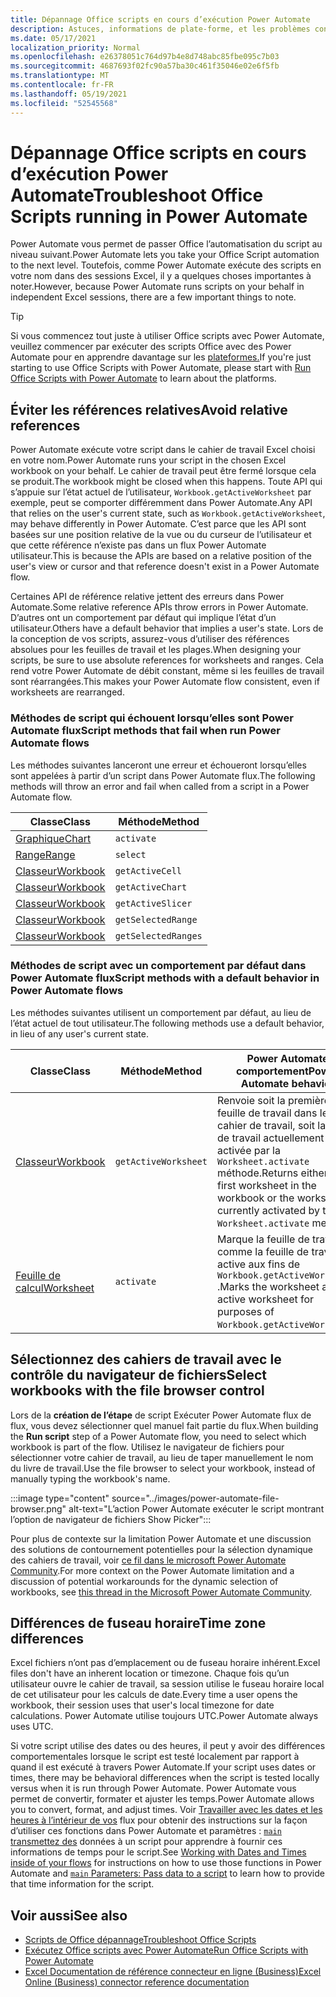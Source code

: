 ```yaml
---
title: Dépannage Office scripts en cours d’exécution Power Automate
description: Astuces, informations de plate-forme, et les problèmes connus avec l’intégration entre Office scripts et Power Automate.
ms.date: 05/17/2021
localization_priority: Normal
ms.openlocfilehash: e26378051c764d97b4e8d748abc85fbe095c7b03
ms.sourcegitcommit: 4687693f02fc90a57ba30c461f35046e02e6f5fb
ms.translationtype: MT
ms.contentlocale: fr-FR
ms.lasthandoff: 05/19/2021
ms.locfileid: "52545568"
---
```

# <a name="troubleshoot-office-scripts-running-in-power-automate"></a><span data-ttu-id="9e90c-103">Dépannage Office scripts en cours d’exécution Power Automate</span><span class="sxs-lookup"><span data-stu-id="9e90c-103">Troubleshoot Office Scripts running in Power Automate</span></span>

<span data-ttu-id="9e90c-104">Power Automate vous permet de passer Office l’automatisation du script au niveau suivant.</span><span class="sxs-lookup"><span data-stu-id="9e90c-104">Power Automate lets you take your Office Script automation to the next level.</span></span> <span data-ttu-id="9e90c-105">Toutefois, comme Power Automate exécute des scripts en votre nom dans des sessions Excel, il y a quelques choses importantes à noter.</span><span class="sxs-lookup"><span data-stu-id="9e90c-105">However, because Power Automate runs scripts on your behalf in independent Excel sessions, there are a few important things to note.</span></span>

> [!TIP]
> <span data-ttu-id="9e90c-106">Si vous commencez tout juste à utiliser Office scripts avec Power Automate, veuillez commencer par exécuter des scripts Office avec des Power Automate pour en apprendre davantage sur les [plateformes.](../develop/power-automate-integration.md)</span><span class="sxs-lookup"><span data-stu-id="9e90c-106">If you're just starting to use Office Scripts with Power Automate, please start with [Run Office Scripts with Power Automate](../develop/power-automate-integration.md) to learn about the platforms.</span></span>

## <a name="avoid-relative-references"></a><span data-ttu-id="9e90c-107">Éviter les références relatives</span><span class="sxs-lookup"><span data-stu-id="9e90c-107">Avoid relative references</span></span>

<span data-ttu-id="9e90c-108">Power Automate exécute votre script dans le cahier de travail Excel choisi en votre nom.</span><span class="sxs-lookup"><span data-stu-id="9e90c-108">Power Automate runs your script in the chosen Excel workbook on your behalf.</span></span> <span data-ttu-id="9e90c-109">Le cahier de travail peut être fermé lorsque cela se produit.</span><span class="sxs-lookup"><span data-stu-id="9e90c-109">The workbook might be closed when this happens.</span></span> <span data-ttu-id="9e90c-110">Toute API qui s’appuie sur l’état actuel de l’utilisateur, `Workbook.getActiveWorksheet` par exemple, peut se comporter différemment dans Power Automate.</span><span class="sxs-lookup"><span data-stu-id="9e90c-110">Any API that relies on the user's current state, such as `Workbook.getActiveWorksheet`, may behave differently in Power Automate.</span></span> <span data-ttu-id="9e90c-111">C’est parce que les API sont basées sur une position relative de la vue ou du curseur de l’utilisateur et que cette référence n’existe pas dans un flux Power Automate utilisateur.</span><span class="sxs-lookup"><span data-stu-id="9e90c-111">This is because the APIs are based on a relative position of the user's view or cursor and that reference doesn't exist in a Power Automate flow.</span></span>

<span data-ttu-id="9e90c-112">Certaines API de référence relative jettent des erreurs dans Power Automate.</span><span class="sxs-lookup"><span data-stu-id="9e90c-112">Some relative reference APIs throw errors in Power Automate.</span></span> <span data-ttu-id="9e90c-113">D’autres ont un comportement par défaut qui implique l’état d’un utilisateur.</span><span class="sxs-lookup"><span data-stu-id="9e90c-113">Others have a default behavior that implies a user's state.</span></span> <span data-ttu-id="9e90c-114">Lors de la conception de vos scripts, assurez-vous d’utiliser des références absolues pour les feuilles de travail et les plages.</span><span class="sxs-lookup"><span data-stu-id="9e90c-114">When designing your scripts, be sure to use absolute references for worksheets and ranges.</span></span> <span data-ttu-id="9e90c-115">Cela rend votre Power Automate de débit constant, même si les feuilles de travail sont réarrangées.</span><span class="sxs-lookup"><span data-stu-id="9e90c-115">This makes your Power Automate flow consistent, even if worksheets are rearranged.</span></span>

### <a name="script-methods-that-fail-when-run-power-automate-flows"></a><span data-ttu-id="9e90c-116">Méthodes de script qui échouent lorsqu’elles sont Power Automate flux</span><span class="sxs-lookup"><span data-stu-id="9e90c-116">Script methods that fail when run Power Automate flows</span></span>

<span data-ttu-id="9e90c-117">Les méthodes suivantes lanceront une erreur et échoueront lorsqu’elles sont appelées à partir d’un script dans Power Automate flux.</span><span class="sxs-lookup"><span data-stu-id="9e90c-117">The following methods will throw an error and fail when called from a script in a Power Automate flow.</span></span>

| <span data-ttu-id="9e90c-118">Classe</span><span class="sxs-lookup"><span data-stu-id="9e90c-118">Class</span></span> | <span data-ttu-id="9e90c-119">Méthode</span><span class="sxs-lookup"><span data-stu-id="9e90c-119">Method</span></span> |
|--|--|
| [<span data-ttu-id="9e90c-120">Graphique</span><span class="sxs-lookup"><span data-stu-id="9e90c-120">Chart</span></span>](/javascript/api/office-scripts/excelscript/excelscript.chart) | `activate` |
| [<span data-ttu-id="9e90c-121">Range</span><span class="sxs-lookup"><span data-stu-id="9e90c-121">Range</span></span>](/javascript/api/office-scripts/excelscript/excelscript.range) | `select` |
| [<span data-ttu-id="9e90c-122">Classeur</span><span class="sxs-lookup"><span data-stu-id="9e90c-122">Workbook</span></span>](/javascript/api/office-scripts/excelscript/excelscript.workbook) | `getActiveCell` |
| [<span data-ttu-id="9e90c-123">Classeur</span><span class="sxs-lookup"><span data-stu-id="9e90c-123">Workbook</span></span>](/javascript/api/office-scripts/excelscript/excelscript.workbook) | `getActiveChart` |
| [<span data-ttu-id="9e90c-124">Classeur</span><span class="sxs-lookup"><span data-stu-id="9e90c-124">Workbook</span></span>](/javascript/api/office-scripts/excelscript/excelscript.workbook) | `getActiveSlicer` |
| [<span data-ttu-id="9e90c-125">Classeur</span><span class="sxs-lookup"><span data-stu-id="9e90c-125">Workbook</span></span>](/javascript/api/office-scripts/excelscript/excelscript.workbook) | `getSelectedRange` |
| [<span data-ttu-id="9e90c-126">Classeur</span><span class="sxs-lookup"><span data-stu-id="9e90c-126">Workbook</span></span>](/javascript/api/office-scripts/excelscript/excelscript.workbook) | `getSelectedRanges` |

### <a name="script-methods-with-a-default-behavior-in-power-automate-flows"></a><span data-ttu-id="9e90c-127">Méthodes de script avec un comportement par défaut dans Power Automate flux</span><span class="sxs-lookup"><span data-stu-id="9e90c-127">Script methods with a default behavior in Power Automate flows</span></span>

<span data-ttu-id="9e90c-128">Les méthodes suivantes utilisent un comportement par défaut, au lieu de l’état actuel de tout utilisateur.</span><span class="sxs-lookup"><span data-stu-id="9e90c-128">The following methods use a default behavior, in lieu of any user's current state.</span></span>

| <span data-ttu-id="9e90c-129">Classe</span><span class="sxs-lookup"><span data-stu-id="9e90c-129">Class</span></span> | <span data-ttu-id="9e90c-130">Méthode</span><span class="sxs-lookup"><span data-stu-id="9e90c-130">Method</span></span> | <span data-ttu-id="9e90c-131">Power Automate comportement</span><span class="sxs-lookup"><span data-stu-id="9e90c-131">Power Automate behavior</span></span> |
|--|--|--|
| [<span data-ttu-id="9e90c-132">Classeur</span><span class="sxs-lookup"><span data-stu-id="9e90c-132">Workbook</span></span>](/javascript/api/office-scripts/excelscript/excelscript.workbook) | `getActiveWorksheet` | <span data-ttu-id="9e90c-133">Renvoie soit la première feuille de travail dans le cahier de travail, soit la feuille de travail actuellement activée par la `Worksheet.activate` méthode.</span><span class="sxs-lookup"><span data-stu-id="9e90c-133">Returns either the first worksheet in the workbook or the worksheet currently activated by the `Worksheet.activate` method.</span></span> |
| [<span data-ttu-id="9e90c-134">Feuille de calcul</span><span class="sxs-lookup"><span data-stu-id="9e90c-134">Worksheet</span></span>](/javascript/api/office-scripts/excelscript/excelscript.worksheet) | `activate` | <span data-ttu-id="9e90c-135">Marque la feuille de travail comme la feuille de travail active aux fins de `Workbook.getActiveWorksheet` .</span><span class="sxs-lookup"><span data-stu-id="9e90c-135">Marks the worksheet as the active worksheet for purposes of `Workbook.getActiveWorksheet`.</span></span> |

## <a name="select-workbooks-with-the-file-browser-control"></a><span data-ttu-id="9e90c-136">Sélectionnez des cahiers de travail avec le contrôle du navigateur de fichiers</span><span class="sxs-lookup"><span data-stu-id="9e90c-136">Select workbooks with the file browser control</span></span>

<span data-ttu-id="9e90c-137">Lors de la **création de l’étape** de script Exécuter Power Automate flux de flux, vous devez sélectionner quel manuel fait partie du flux.</span><span class="sxs-lookup"><span data-stu-id="9e90c-137">When building the **Run script** step of a Power Automate flow, you need to select which workbook is part of the flow.</span></span> <span data-ttu-id="9e90c-138">Utilisez le navigateur de fichiers pour sélectionner votre cahier de travail, au lieu de taper manuellement le nom du livre de travail.</span><span class="sxs-lookup"><span data-stu-id="9e90c-138">Use the file browser to select your workbook, instead of manually typing the workbook's name.</span></span>

:::image type="content" source="../images/power-automate-file-browser.png" alt-text="L’action Power Automate exécuter le script montrant l’option de navigateur de fichiers Show Picker":::

<span data-ttu-id="9e90c-140">Pour plus de contexte sur la limitation Power Automate et une discussion des solutions de contournement potentielles pour la sélection dynamique des cahiers de travail, voir [ce fil dans le microsoft Power Automate Community](https://powerusers.microsoft.com/t5/Power-Automate-Ideas/Allow-for-dynamic-quot-file-quot-value-for-excel-quot-get-a-row/idi-p/103091#).</span><span class="sxs-lookup"><span data-stu-id="9e90c-140">For more context on the Power Automate limitation and a discussion of potential workarounds for the dynamic selection of workbooks, see [this thread in the Microsoft Power Automate Community](https://powerusers.microsoft.com/t5/Power-Automate-Ideas/Allow-for-dynamic-quot-file-quot-value-for-excel-quot-get-a-row/idi-p/103091#).</span></span>

## <a name="time-zone-differences"></a><span data-ttu-id="9e90c-141">Différences de fuseau horaire</span><span class="sxs-lookup"><span data-stu-id="9e90c-141">Time zone differences</span></span>

<span data-ttu-id="9e90c-142">Excel fichiers n’ont pas d’emplacement ou de fuseau horaire inhérent.</span><span class="sxs-lookup"><span data-stu-id="9e90c-142">Excel files don't have an inherent location or timezone.</span></span> <span data-ttu-id="9e90c-143">Chaque fois qu’un utilisateur ouvre le cahier de travail, sa session utilise le fuseau horaire local de cet utilisateur pour les calculs de date.</span><span class="sxs-lookup"><span data-stu-id="9e90c-143">Every time a user opens the workbook, their session uses that user's local timezone for date calculations.</span></span> <span data-ttu-id="9e90c-144">Power Automate utilise toujours UTC.</span><span class="sxs-lookup"><span data-stu-id="9e90c-144">Power Automate always uses UTC.</span></span>

<span data-ttu-id="9e90c-145">Si votre script utilise des dates ou des heures, il peut y avoir des différences comportementales lorsque le script est testé localement par rapport à quand il est exécuté à travers Power Automate.</span><span class="sxs-lookup"><span data-stu-id="9e90c-145">If your script uses dates or times, there may be behavioral differences when the script is tested locally versus when it is run through Power Automate.</span></span> <span data-ttu-id="9e90c-146">Power Automate vous permet de convertir, formater et ajuster les temps.</span><span class="sxs-lookup"><span data-stu-id="9e90c-146">Power Automate allows you to convert, format, and adjust times.</span></span> <span data-ttu-id="9e90c-147">Voir [Travailler avec les dates et les heures à l’intérieur de vos](https://flow.microsoft.com/blog/working-with-dates-and-times/) flux pour obtenir des instructions sur la façon d’utiliser ces fonctions dans Power Automate et paramètres : [ `main` transmettez des](../develop/power-automate-integration.md#main-parameters-pass-data-to-a-script) données à un script pour apprendre à fournir ces informations de temps pour le script.</span><span class="sxs-lookup"><span data-stu-id="9e90c-147">See [Working with Dates and Times inside of your flows](https://flow.microsoft.com/blog/working-with-dates-and-times/) for instructions on how to use those functions in Power Automate and [`main` Parameters: Pass data to a script](../develop/power-automate-integration.md#main-parameters-pass-data-to-a-script) to learn how to provide that time information for the script.</span></span>

## <a name="see-also"></a><span data-ttu-id="9e90c-148">Voir aussi</span><span class="sxs-lookup"><span data-stu-id="9e90c-148">See also</span></span>

- [<span data-ttu-id="9e90c-149">Scripts de Office dépannage</span><span class="sxs-lookup"><span data-stu-id="9e90c-149">Troubleshoot Office Scripts</span></span>](troubleshooting.md)
- [<span data-ttu-id="9e90c-150">Exécutez Office scripts avec Power Automate</span><span class="sxs-lookup"><span data-stu-id="9e90c-150">Run Office Scripts with Power Automate</span></span>](../develop/power-automate-integration.md)
- [<span data-ttu-id="9e90c-151">Excel Documentation de référence connecteur en ligne (Business)</span><span class="sxs-lookup"><span data-stu-id="9e90c-151">Excel Online (Business) connector reference documentation</span></span>](/connectors/excelonlinebusiness/)
